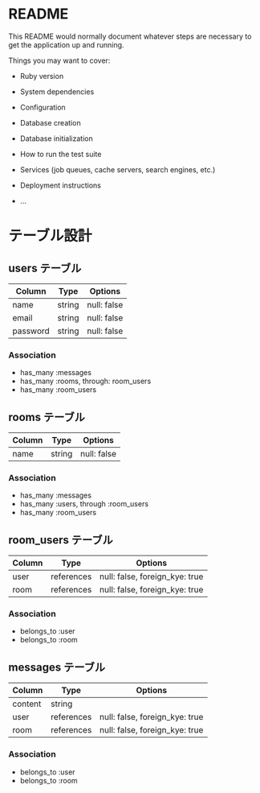 # README

This README would normally document whatever steps are necessary to get the
application up and running.

Things you may want to cover:

* Ruby version

* System dependencies

* Configuration

* Database creation

* Database initialization

* How to run the test suite

* Services (job queues, cache servers, search engines, etc.)

* Deployment instructions

* ...

# テーブル設計

## users テーブル

| Column    | Type     | Options     |
|-----------|----------|-------------|
| name      | string   | null: false |
| email     | string   | null: false |
| password  | string   | null: false |

### Association
- has_many :messages
- has_many :rooms, through: room_users
- has_many :room_users

## rooms テーブル

| Column    | Type     | Options     |
|-----------|----------|-------------|
| name      | string   | null: false |

### Association
- has_many :messages
- has_many :users, through :room_users
- has_many :room_users

## room_users テーブル

| Column    | Type       | Options                        |
|-----------|------------|--------------------------------|
| user      | references | null: false, foreign_kye: true |
| room      | references | null: false, foreign_kye: true |

### Association
- belongs_to :user
- belongs_to :room

## messages テーブル 

| Column    | Type       | Options                        |
|-----------|------------|--------------------------------|
| content   | string     |                                |
| user      | references | null: false, foreign_kye: true |
| room      | references | null: false, foreign_kye: true |

### Association
- belongs_to :user
- belongs_to :room  
